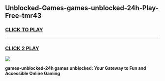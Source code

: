 
## Unblocked-Games-games-unblocked-24h-Play-Free-tmr43
<h3>
<a href="https://premium76.site?title=games-unblocked-24h&ref=22A">CLICK TO PLAY</a></h3>
<hr>

<h3>
<a href="https://premium76.site?title=games-unblocked-24h&ref=22A">CLICK 2 PLAY</a>
  
</h3>

<a href="https://premium76.site?title=games-unblocked-24h&ref=22A"><img src="https://clearcache.store/games.png"></a>


**games-unblocked-24h games unblocked: Your Gateway to Fun and Accessible Online Gaming**
